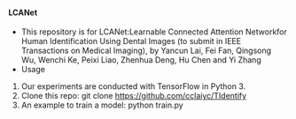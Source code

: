 #### LCANet
- This repository is for LCANet:Learnable Connected Attention Networkfor Human Identification Using Dental Images (to submit in IEEE Transactions on Medical Imaging), 
by Yancun Lai, Fei Fan, Qingsong Wu, Wenchi Ke, Peixi Liao, Zhenhua Deng, Hu Chen and Yi Zhang
- Usage

1. Our experiments are conducted with TensorFlow in Python 3.
2. Clone this repo: git clone https://github.com/cclaiyc/TIdentify
3. An example to train a model: python train.py
